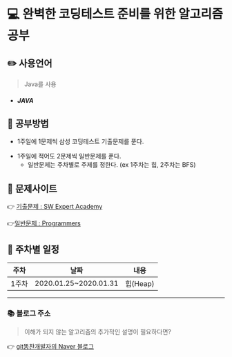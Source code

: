 # :computer: 완벽한 코딩테스트 준비를 위한 알고리즘 공부

## :pencil2:  사용언어
> Java를 사용
- ##### JAVA

## :blue_book:  공부방법
+ 1주일에 1문제씩 삼성 코딩테스트 기출문제를 푼다.
* 1주일에 적어도 2문제씩 일반문제를 푼다. 
  - 일반문제는 주차별로 주제를 정한다. (ex 1주차는 힙, 2주차는 BFS)

## :green_book:  문제사이트
:point_right: [기출문제 : SW Expert Academy](https://swexpertacademy.com/main/userpage/code/userProblemBoxDetail.do?probBoxId=AV5Po0AqAPwDFAUq&leftPage=1&curPage=userpage&userId=SWEAC&&&&)

:point_right:[일반문제 : Programmers](https://programmers.co.kr/learn/challenges)


## :orange_book:  주차별 일정
|주차|날짜|내용|
|------|---|---|
|1주차|2020.01.25~2020.01.31|힙(Heap)|

---

### :books: 블로그 주소 
> 이해가 되지 않는 알고리즘의 추가적인 설명이 필요하다면? 

:point_right: [git똥찬개발자의 Naver 블로그](https://blog.naver.com/zhdlqkddnf)




